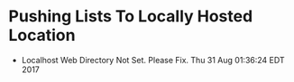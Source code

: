 # Pushing Lists To Locally Hosted Location

* Localhost Web Directory Not Set. Please Fix. Thu 31 Aug 01:36:24 EDT 2017
